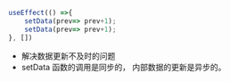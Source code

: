 ```jsx
useEffect(() =>{
	setData(prev=> prev+1);
	setData(prev=> prev+1);
}, [])
```

* 解决数据更新不及时的问题
* setData 函数的调用是同步的， 内部数据的更新是异步的。